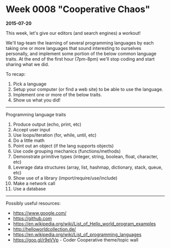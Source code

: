 # Week 0008 "Cooperative Chaos"
**2015-07-20**

This week, let's give our editors (and search engines) a workout!

We'll tag-team the learning of several programming languages by each taking one or more languages that sound interesting to ourselves personally, and implement some portion of the below common language traits. At the end of the first hour (7pm-8pm) we'll stop coding and start sharing what we did.

To recap:

1. Pick a language
1. Setup your computer (or find a web site) to be able to use the language.
1. Implement one or more of the below traits.
1. Show us what you did!

---

Programming language traits

1. Produce output (echo, print, etc)
1. Accept user input
1. Use loops/iteration (for, while, until, etc)
1. Do a little math
1. Point out an object (if the lang supports objects)
1. Use code grouping mechanics (functions/methods)
1. Demonstrate primitive types (integer, string, boolean, float, character, etc)
1. Leverage data structures (array, list, hashmap, dictionary, stack, queue, etc)
1. Show use of a library (import/require/use/include)
1. Make a network call
1. Use a database

---

Possibly useful resources:

- https://www.google.com/
- https://github.com
- https://en.wikipedia.org/wiki/List_of_Hello_world_program_examples
- http://helloworldcollection.de/
- https://en.wikipedia.org/wiki/List_of_programming_languages
- https://goo.gl/r9eVVp - Coder Cooperative theme/topic wall
